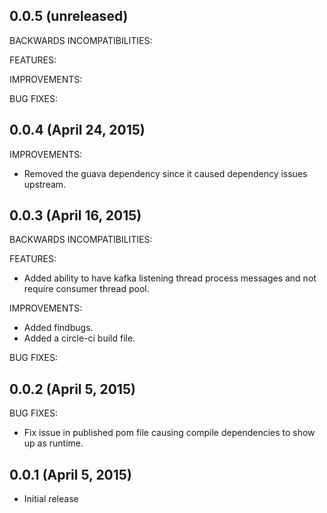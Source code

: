 ## 0.0.5 (unreleased)

BACKWARDS INCOMPATIBILITIES:

FEATURES:

IMPROVEMENTS:

BUG FIXES:

## 0.0.4 (April 24, 2015)

IMPROVEMENTS:
* Removed the guava dependency since it caused dependency issues upstream.

## 0.0.3 (April 16, 2015)

BACKWARDS INCOMPATIBILITIES:

FEATURES:
* Added ability to have kafka listening thread process messages and not require consumer thread pool.

IMPROVEMENTS:
* Added findbugs.
* Added a circle-ci build file.

BUG FIXES:

## 0.0.2 (April 5, 2015)

BUG FIXES:

* Fix issue in published pom file causing compile dependencies to show up as runtime.

## 0.0.1 (April 5, 2015)

* Initial release
